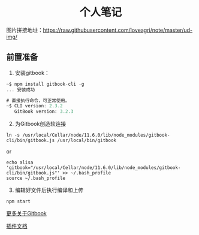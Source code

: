 <center><h1>个人笔记</h1></center>

图片拼接地址：https://raw.githubusercontent.com/loveagri/note/master/ud-img/



## 前置准备

1. 安装gitbook：

```js
~$ npm install gitbook-cli -g
... 安装成功

# 直接执行命令，可正常使用。
~$ CLI version: 2.3.2
   GitBook version: 3.2.3
```

2. 为Gitbook创造软连接

```shell
ln -s /usr/local/Cellar/node/11.6.0/lib/node_modules/gitbook-cli/bin/gitbook.js /usr/local/bin/gitbook
```
or
```shell
echo alisa 'gitbook="/usr/local/Cellar/node/11.6.0/lib/node_modules/gitbook-cli/bin/gitbook.js"' >> ~/.bash_profile
source ~/.bash_profile
```

3. 编辑好文件后执行编译和上传
```$xslt
npm start
```

[更多关于Gitbook](http://gitbook.zhangjikai.com/)

[插件文档](http://gitbook.zhangjikai.com/plugins.html)



